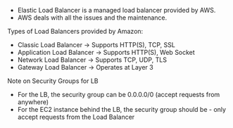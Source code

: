 - Elastic Load Balancer is a managed load balancer provided by AWS. 
- AWS deals with all the issues and the maintenance.

Types of Load Balancers provided by Amazon:
- Classic Load Balancer -> Supports HTTP(S), TCP, SSL
- Application Load Balancer -> Supports HTTP(S), Web Socket
- Network Load Balancer -> Supports TCP, UDP, TLS
- Gateway Load Balancer -> Operates at Layer 3

Note on Security Groups for LB
- For the LB, the security group can be 0.0.0.0/0 (accept requests from anywhere)
- For the EC2 instance behind the LB, the security group should be - only accept requests from the Load Balancer